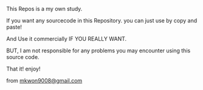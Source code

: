 
This Repos is a my own study.

If you want any sourcecode in this Repository. you can just use by copy and paste!

And Use it commercially IF YOU REALLY WANT.

BUT, I am not responsible for any problems you may encounter using this source code.

That it! enjoy!

from mkwon9008@gmail.com
